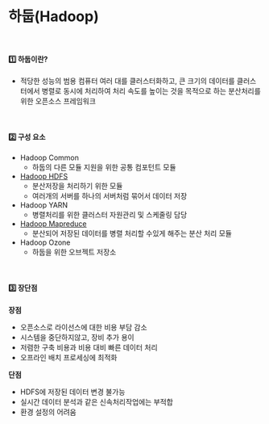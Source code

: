 # 하둡(Hadoop)

<br>

#### 1️⃣ 하둡이란?

- 적당한 성능의 범용 컴퓨터 여러 대를 클러스터화하고, 큰 크기의 데이터를 클러스터에서 병렬로 동시에 처리하여 처리 속도를 높이는 것을 목적으로 하는 분산처리를 위한 오픈소스 프레임워크

<br>

#### 2️⃣ 구성 요소

- Hadoop Common
    - 하둡의 다른 모듈 지원을 위한 공통 컴포턴트 모듈
- [Hadoop HDFS](https://www.notion.so/HDFS-2391cf97b32d4582b74e9a353cad3fff)
    - 분산저장을 처리하기 위한 모듈
    - 여러개의 서버를 하나의 서버처럼 묶어서 데이터 저장
- Hadoop YARN
    - 병렬처리를 위한 클러스터 자원관리 및 스케줄링 담당
- [Hadoop Mapreduce](https://www.notion.so/4265d9ca277349189a11347f24a0cbd2)
    - 분산되어 저장된 데이터를 병렬 처리할 수있게 해주는 분산 처리 모듈
- Hadoop Ozone
    - 하둡을 위한 오브젝트 저장소

<br>

#### 3️⃣ 장단점

**장점**

- 오픈소스로 라이선스에 대한 비용 부담 감소
- 시스템을 중단하지않고, 장비 추가 용이
- 저렴한 구축 비용과 비용 대비 빠른 데이터 처리
- 오프라인 배치 프로세싱에 최적화

**단점**

- HDFS에 저장된 데이터 변경 불가능
- 실시간 데이터 분석과 같은 신속처리작업에는 부적합
- 환경 설정의 어려움